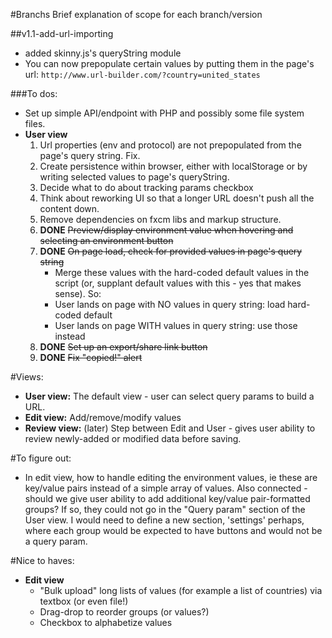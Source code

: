 
#Branchs
Brief explanation of scope for each branch/version

##v1.1-add-url-importing
- added skinny.js's queryString module
- You can now prepopulate certain values by putting them in the page's url:
   `http://www.url-builder.com/?country=united_states`

###To dos:
- Set up simple API/endpoint with PHP and possibly some file system files.
- **User view**
   1. Url properties (env and protocol) are not prepopulated from the page's query string. Fix.
   1. Create persistence within browser, either with localStorage or by writing selected values to page's queryString.
   1. Decide what to do about tracking params checkbox
   1. Think about reworking UI so that a longer URL doesn't push all the content down.
   1. Remove dependencies on fxcm libs and markup structure.
   1. **DONE** <s>Preview/display environment value when hovering and selecting an environment button</s>
   1. **DONE** <s>On page load, check for provided values in page's query string</s>
      - Merge these values with the hard-coded default values in the script (or, supplant default values with this - yes that makes sense). So:
      * User lands on page with NO values in query string: load hard-coded default
      * User lands on page WITH values in query string: use those instead
   1. **DONE** <s>Set up an export/share link button</s>
   1. **DONE** <s>Fix "copied!" alert</s>


#Views:
- **User view:** The default view - user can select query params to build a URL.
- **Edit view:** Add/remove/modify values
- **Review view:** (later) Step between Edit and User - gives user ability to review newly-added or modified data before saving.


#To figure out:
- In edit view, how to handle editing the environment values, ie these are key/value pairs instead of a simple array of values. Also connected - should we give user ability to add additional key/value pair-formatted groups? If so, they could not go in the "Query param" section of the User view. I would need to define a new section, 'settings' perhaps, where each group would be expected to have buttons and would not be a query param.


#Nice to haves:
- **Edit view**
   * "Bulk upload" long lists of values (for example a list of countries) via textbox (or even file!)
   * Drag-drop to reorder groups (or values?)
   * Checkbox to alphabetize values
